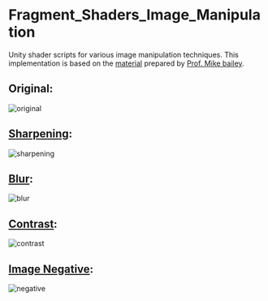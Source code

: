 # Fragment_Shaders_Image_Manipulation
Unity shader scripts for various image manipulation techniques.
This implementation is based on the [material](http://web.engr.oregonstate.edu/~mjb/cs519/Handouts/image.1pp.pdf) prepared by [Prof. Mike bailey](http://web.engr.oregonstate.edu/~mjb/WebMjb/mjb.html).
## Original:
![original](Recordings/original.gif)
## [Sharpening](/Assets/Shaders/BlurSharpening.shader):
![sharpening](Recordings/sharpening.gif)
## [Blur](/Assets/Shaders/BlurSharpening.shader):
![blur](Recordings/blur.gif)
## [Contrast](/Assets/Shaders/ImageUnMasking.shader):
![contrast](Recordings/constrast.gif)
## [Image Negative](/Assets/Shaders/ImageNegative.shader):
![negative](Recordings/negative.gif)
